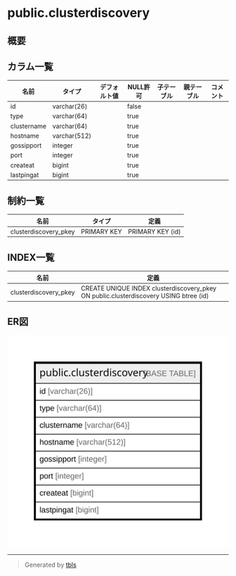 # public.clusterdiscovery

## 概要

## カラム一覧

| 名前          | タイプ          | デフォルト値       | NULL許可   | 子テーブル      | 親テーブル      | コメント     |
| ----------- | ------------ | ------------ | -------- | ---------- | ---------- | -------- |
| id          | varchar(26)  |              | false    |            |            |          |
| type        | varchar(64)  |              | true     |            |            |          |
| clustername | varchar(64)  |              | true     |            |            |          |
| hostname    | varchar(512) |              | true     |            |            |          |
| gossipport  | integer      |              | true     |            |            |          |
| port        | integer      |              | true     |            |            |          |
| createat    | bigint       |              | true     |            |            |          |
| lastpingat  | bigint       |              | true     |            |            |          |

## 制約一覧

| 名前                    | タイプ         | 定義               |
| --------------------- | ----------- | ---------------- |
| clusterdiscovery_pkey | PRIMARY KEY | PRIMARY KEY (id) |

## INDEX一覧

| 名前                    | 定義                                                                                    |
| --------------------- | ------------------------------------------------------------------------------------- |
| clusterdiscovery_pkey | CREATE UNIQUE INDEX clusterdiscovery_pkey ON public.clusterdiscovery USING btree (id) |

## ER図

![er](public.clusterdiscovery.svg)

---

> Generated by [tbls](https://github.com/k1LoW/tbls)
